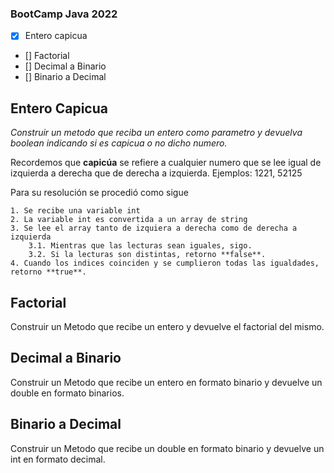 ### BootCamp Java 2022

- [X] Entero capicua
- [] Factorial
- [] Decimal a Binario
- [] Binario a Decimal

## Entero Capicua
*Construir un metodo que reciba un entero como parametro y devuelva boolean indicando si es capicua o no dicho numero.*

Recordemos que **capicúa** se refiere a cualquier numero que se lee igual de izquierda a derecha que de derecha a izquierda. Ejemplos: 1221, 52125

Para su resolución se procedió como sigue

	1. Se recibe una variable int
	2. La variable int es convertida a un array de string
	3. Se lee el array tanto de izquiera a derecha como de derecha a izquierda
		3.1. Mientras que las lecturas sean iguales, sigo.
		3.2. Si la lecturas son distintas, retorno **false**.
	4. Cuando los indices coinciden y se cumplieron todas las igualdades, retorno **true**. 

## Factorial
Construir un Metodo que recibe un entero y devuelve el factorial del mismo.

## Decimal a Binario
Construir un Metodo que recibe un entero en formato binario y devuelve un double en formato binarios.

## Binario a Decimal
Construir un Metodo que recibe un double en formato binario y devuelve un int en formato decimal.